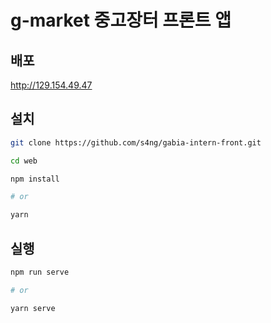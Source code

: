 # g-market 중고장터 프론트 앱

## 배포

http://129.154.49.47

## 설치

```bash
git clone https://github.com/s4ng/gabia-intern-front.git

cd web

npm install

# or

yarn
```

## 실행

```bash
npm run serve

# or

yarn serve
```
